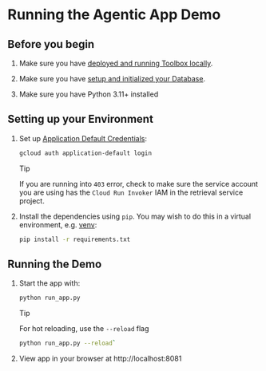 # Running the Agentic App Demo

##  Before you begin

1. Make sure you have [deployed and running Toolbox
   locally](../README.md#toolbox-setup).

1. Make sure you have [setup and initialized your
   Database](../README.md#database-setup).


1. Make sure you have Python 3.11+ installed

## Setting up your Environment

1. Set up [Application Default Credentials](https://cloud.google.com/docs/authentication/application-default-credentials#GAC):

    ```bash
    gcloud auth application-default login
    ```
    > [!TIP]
    > If you are running into `403` error, check to make sure the service
    > account you are using has the `Cloud Run Invoker` IAM in the retrieval
    > service project.

1. Install the dependencies using `pip`. You may wish to do this in a virtual
   environment, e.g. [venv](https://docs.python.org/3/library/venv.html):

    ```bash
    pip install -r requirements.txt
    ```

## Running the Demo

1. Start the app with:

    ```bash
    python run_app.py
    ```

    > [!TIP]
    > For hot reloading, use the `--reload` flag
    > ```bash
    > python run_app.py --reload`
    > ```

1. View app in your browser at http://localhost:8081
